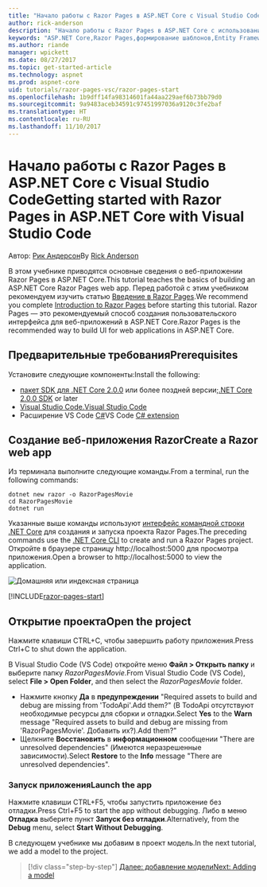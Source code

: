 ```yaml
---
title: "Начало работы с Razor Pages в ASP.NET Core с Visual Studio Code"
author: rick-anderson
description: "Начало работы с Razor Pages в ASP.NET Core с использованием Visual Studio Code"
keywords: "ASP.NET Core,Razor Pages,формирование шаблонов,Entity Framework Core,EF,EF Core,база данных,mac,macOS,Visual Studio Code,Code"
ms.author: riande
manager: wpickett
ms.date: 08/27/2017
ms.topic: get-started-article
ms.technology: aspnet
ms.prod: aspnet-core
uid: tutorials/razor-pages-vsc/razor-pages-start
ms.openlocfilehash: 1b9dff14fa98314601fa44aa229aef6b73bb79d0
ms.sourcegitcommit: 9a9483aceb34591c97451997036a9120c3fe2baf
ms.translationtype: HT
ms.contentlocale: ru-RU
ms.lasthandoff: 11/10/2017
---
```

# <a name="getting-started-with-razor-pages-in-aspnet-core-with-visual-studio-code"></a><span data-ttu-id="76ab5-104">Начало работы с Razor Pages в ASP.NET Core с Visual Studio Code</span><span class="sxs-lookup"><span data-stu-id="76ab5-104">Getting started with Razor Pages in ASP.NET Core with Visual Studio Code</span></span>

<span data-ttu-id="76ab5-105">Автор: [Рик Андерсон](https://twitter.com/RickAndMSFT)</span><span class="sxs-lookup"><span data-stu-id="76ab5-105">By [Rick Anderson](https://twitter.com/RickAndMSFT)</span></span>

<span data-ttu-id="76ab5-106">В этом учебнике приводятся основные сведения о веб-приложении Razor Pages в ASP.NET Core.</span><span class="sxs-lookup"><span data-stu-id="76ab5-106">This tutorial teaches the basics of building an ASP.NET Core Razor Pages web app.</span></span> <span data-ttu-id="76ab5-107">Перед работой с этим учебником рекомендуем изучить статью [Введение в Razor Pages](xref:mvc/razor-pages/index).</span><span class="sxs-lookup"><span data-stu-id="76ab5-107">We recommend you complete [Introduction to Razor Pages](xref:mvc/razor-pages/index) before starting this tutorial.</span></span> <span data-ttu-id="76ab5-108">Razor Pages — это рекомендуемый способ создания пользовательского интерфейса для веб-приложений в ASP.NET Core.</span><span class="sxs-lookup"><span data-stu-id="76ab5-108">Razor Pages is the recommended way to build UI for web applications in ASP.NET Core.</span></span>

## <a name="prerequisites"></a><span data-ttu-id="76ab5-109">Предварительные требования</span><span class="sxs-lookup"><span data-stu-id="76ab5-109">Prerequisites</span></span>

<span data-ttu-id="76ab5-110">Установите следующие компоненты:</span><span class="sxs-lookup"><span data-stu-id="76ab5-110">Install the following:</span></span>

* <span data-ttu-id="76ab5-111">[пакет SDK для .NET Core 2.0.0](https://www.microsoft.com/net/core) или более поздней версии;</span><span class="sxs-lookup"><span data-stu-id="76ab5-111">[.NET Core 2.0.0 SDK](https://www.microsoft.com/net/core) or later</span></span>
* [<span data-ttu-id="76ab5-112">Visual Studio Code.</span><span class="sxs-lookup"><span data-stu-id="76ab5-112">Visual Studio Code</span></span>](https://code.visualstudio.com)
* <span data-ttu-id="76ab5-113">Расширение VS Code [C#](https://marketplace.visualstudio.com/items?itemName=ms-vscode.csharp)</span><span class="sxs-lookup"><span data-stu-id="76ab5-113">VS Code [C# extension](https://marketplace.visualstudio.com/items?itemName=ms-vscode.csharp)</span></span> 

## <a name="create-a-razor-web-app"></a><span data-ttu-id="76ab5-114">Создание веб-приложения Razor</span><span class="sxs-lookup"><span data-stu-id="76ab5-114">Create a Razor web app</span></span>

<span data-ttu-id="76ab5-115">Из терминала выполните следующие команды.</span><span class="sxs-lookup"><span data-stu-id="76ab5-115">From a terminal, run the following commands:</span></span>

```console
dotnet new razor -o RazorPagesMovie
cd RazorPagesMovie
dotnet run
```

<span data-ttu-id="76ab5-116">Указанные выше команды используют [интерфейс командной строки .NET Core](https://docs.microsoft.com/dotnet/core/tools/dotnet) для создания и запуска проекта Razor Pages.</span><span class="sxs-lookup"><span data-stu-id="76ab5-116">The preceding commands use the [.NET Core CLI](https://docs.microsoft.com/dotnet/core/tools/dotnet) to create and run a Razor Pages project.</span></span> <span data-ttu-id="76ab5-117">Откройте в браузере страницу http://localhost:5000 для просмотра приложения.</span><span class="sxs-lookup"><span data-stu-id="76ab5-117">Open a browser to http://localhost:5000 to view the application.</span></span>

![Домашняя или индексная страница](../razor-pages/razor-pages-start/_static/home.png)

[!INCLUDE[razor-pages-start](../../includes/RP/razor-pages-start.md)]

## <a name="open-the-project"></a><span data-ttu-id="76ab5-119">Открытие проекта</span><span class="sxs-lookup"><span data-stu-id="76ab5-119">Open the project</span></span>

<span data-ttu-id="76ab5-120">Нажмите клавиши CTRL+C, чтобы завершить работу приложения.</span><span class="sxs-lookup"><span data-stu-id="76ab5-120">Press Ctrl+C to shut down the application.</span></span>

<span data-ttu-id="76ab5-121">В Visual Studio Code (VS Code) откройте меню **Файл > Открыть папку** и выберите папку *RazorPagesMovie*.</span><span class="sxs-lookup"><span data-stu-id="76ab5-121">From Visual Studio Code (VS Code), select **File > Open Folder**, and then select the *RazorPagesMovie* folder.</span></span>

- <span data-ttu-id="76ab5-122">Нажмите кнопку **Да** в **предупреждении** "Required assets to build and debug are missing from 'TodoApi'.Add them?" (В TodoApi отсутствуют необходимые ресурсы для сборки и отладки.</span><span class="sxs-lookup"><span data-stu-id="76ab5-122">Select **Yes** to the **Warn** message "Required assets to build and debug are missing from 'RazorPagesMovie'.</span></span> <span data-ttu-id="76ab5-123">Добавить их?).</span><span class="sxs-lookup"><span data-stu-id="76ab5-123">Add them?"</span></span>
- <span data-ttu-id="76ab5-124">Щелкните **Восстановить** в **информационном** сообщении "There are unresolved dependencies" (Имеются неразрешенные зависимости).</span><span class="sxs-lookup"><span data-stu-id="76ab5-124">Select **Restore** to the **Info** message "There are unresolved dependencies".</span></span>

### <a name="launch-the-app"></a><span data-ttu-id="76ab5-125">Запуск приложения</span><span class="sxs-lookup"><span data-stu-id="76ab5-125">Launch the app</span></span>

<span data-ttu-id="76ab5-126">Нажмите клавиши CTRL+F5, чтобы запустить приложение без отладки.</span><span class="sxs-lookup"><span data-stu-id="76ab5-126">Press Ctrl+F5 to start the app without debugging.</span></span> <span data-ttu-id="76ab5-127">Либо в меню **Отладка** выберите пункт **Запуск без отладки**.</span><span class="sxs-lookup"><span data-stu-id="76ab5-127">Alternatively, from the **Debug** menu, select **Start Without Debugging**.</span></span>

<span data-ttu-id="76ab5-128">В следующем учебнике мы добавим в проект модель.</span><span class="sxs-lookup"><span data-stu-id="76ab5-128">In the next tutorial, we add a model to the project.</span></span> 

>[!div class="step-by-step"]
[<span data-ttu-id="76ab5-129">Далее: добавление модели</span><span class="sxs-lookup"><span data-stu-id="76ab5-129">Next: Adding a model</span></span>](xref:tutorials/razor-pages-vsc/model)  
